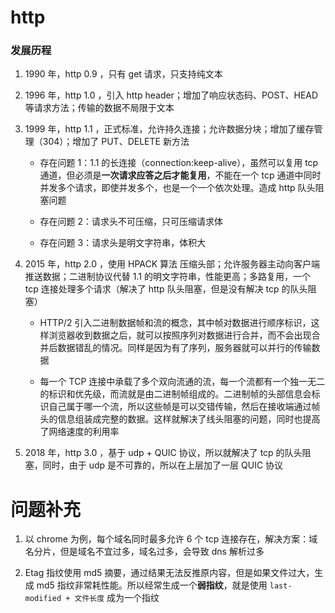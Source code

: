 # http

### 发展历程

1. 1990 年，http 0.9 ，只有 get 请求，只支持纯文本

2. 1996 年，http 1.0 ，引入 http header；增加了响应状态码、POST、HEAD 等请求方法；传输的数据不局限于文本

3. 1999 年，http 1.1 ，正式标准，允许持久连接；允许数据分块；增加了缓存管理（304）；增加了 PUT、DELETE 新方法

   - 存在问题 1：1.1 的长连接（connection:keep-alive），虽然可以复用 tcp 通道，但必须是**一次请求应答之后才能复用**，不能在一个 tcp 通道中同时并发多个请求，即使并发多个，也是一个一个依次处理。造成 http 队头阻塞问题

   - 存在问题 2：请求头不可压缩，只可压缩请求体

   - 存在问题 3：请求头是明文字符串，体积大

4. 2015 年，http 2.0 ，使用 HPACK 算法 压缩头部；允许服务器主动向客户端推送数据；二进制协议代替 1.1 的明文字符串，性能更高；多路复用，一个 tcp 连接处理多个请求（解决了 http 队头阻塞，但是没有解决 tcp 的队头阻塞）

   - HTTP/2 引入二进制数据帧和流的概念，其中帧对数据进行顺序标识，这样浏览器收到数据之后，就可以按照序列对数据进行合并，而不会出现合并后数据错乱的情况。同样是因为有了序列，服务器就可以并行的传输数据

   - 每一个 TCP 连接中承载了多个双向流通的流，每一个流都有一个独一无二的标识和优先级，而流就是由二进制帧组成的。二进制帧的头部信息会标识自己属于哪一个流，所以这些帧是可以交错传输，然后在接收端通过帧头的信息组装成完整的数据。这样就解决了线头阻塞的问题，同时也提高了网络速度的利用率

5. 2018 年，http 3.0 ，基于 udp + QUIC 协议，所以就解决了 tcp 的队头阻塞，同时，由于 udp 是不可靠的，所以在上层加了一层 QUIC 协议

# 问题补充

1. 以 chrome 为例，每个域名同时最多允许 6 个 tcp 连接存在，解决方案：域名分片，但是域名不宜过多，域名过多，会导致 dns 解析过多

2. Etag 指纹使用 md5 摘要，通过结果无法反推原内容，但是如果文件过大，生成 md5 指纹非常耗性能。所以经常生成一个**弱指纹**，就是使用 `last-modified + 文件长度` 成为一个指纹
